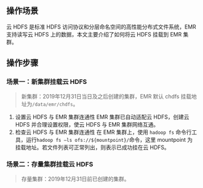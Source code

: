 ## 操作场景
云 HDFS 是标准 HDFS 访问协议和分层命名空间的高性能分布式文件系统，EMR 支持读写云 HDFS 上的数据，本文主要介绍了如何将云 HDFS 挂载到 EMR 集群。

## 操作步骤
### 场景一：新集群挂载云 HDFS
>新集群：2019年12月31日当日及之后创建的集群，EMR 默认 chdfs 挂载地址为`/data/emr/chdfs`。

1. 设置云 HDFS 与 EMR 集群连通性
EMR 集群已自动适配云 HDFS，创建云 HDFS 并合理设置权限，使云 HDFS 与 EMR 集群网络互通。
2. 检查云 HDFS 与 EMR 集群连通性
在 EMR 集群上，使用 `hadoop fs` 命令行工具，运行`hadoop fs –ls ofs://${mountpoint}/`命令，这里 mountpoint 为挂载地址。若文件列表可正常列出，则表示已成功挂在云 HDFS。

### 场景二：存量集群挂载云 HDFS
>存量集群：2019年12月31日前已创建的集群。


